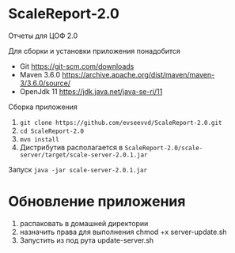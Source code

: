 # ScaleReport-2.0
Отчеты для ЦОФ 2.0

Для сборки и установки приложения понадобится
 * Git https://git-scm.com/downloads
 * Maven 3.6.0 https://archive.apache.org/dist/maven/maven-3/3.6.0/source/
 * OpenJdk 11 https://jdk.java.net/java-se-ri/11
 
Сборка приложения
 1. `git clone https://github.com/evseevvd/ScaleReport-2.0.git`
 2. `cd ScaleReport-2.0`
 3. `mvn install`
 4. Дистрибутив располагается в `ScaleReport-2.0/scale-server/target/scale-server-2.0.1.jar`
 
 
Запуск
 ``java -jar scale-server-2.0.1.jar``

# Обновление приложения
1. распаковать в домашней директории
2. назначить права для выполнения chmod +x server-update.sh
3. Запустить из под рута update-server.sh
